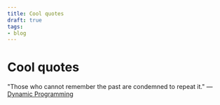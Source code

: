 ```yaml
---
title: Cool quotes
draft: true
tags:
- blog
---
```

# Cool quotes

"Those who cannot remember the past are condemned to repeat it." — [Dynamic Programming](https://medium.com/@rsinghal757/kadanes-algorithm-dynamic-programming-how-and-why-does-it-work-3fd8849ed73d)